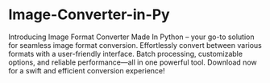 # Image-Converter-in-Py

Introducing Image Format Converter Made In Python – your go-to solution for seamless image format conversion.
Effortlessly convert between various formats with a user-friendly interface. Batch processing,
customizable options, and reliable performance—all in one powerful tool. Download now for a
swift and efficient conversion experience!
